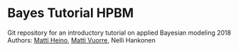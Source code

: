 # Bayes Tutorial HPBM

Git repository for an introductory tutorial on applied Bayesian modeling
2018
Authors: [Matti Heino](<matti.tj.heino@helsinki.fi>), [Matti Vuorre](<mv2521@columbia.edu>), Nelli Hankonen
